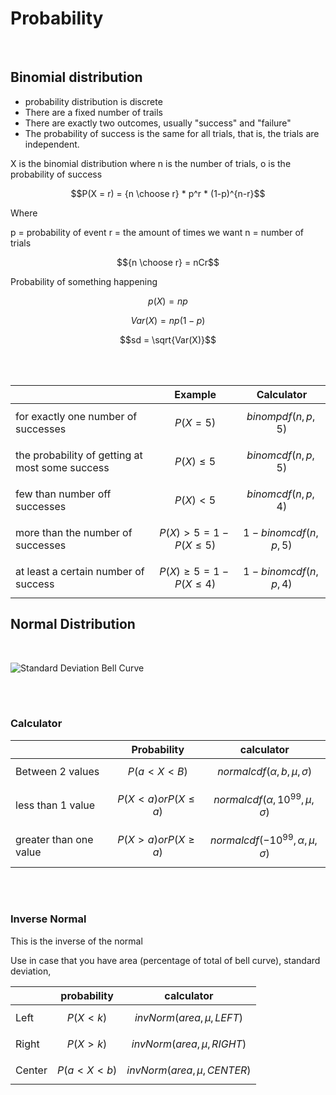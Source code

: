 # Probability
<br/>

## Binomial distribution

 - probability distribution is discrete
 - There are a fixed number of trails
 - There are exactly two outcomes, usually "success" and "failure"
 - The probability of success is the same for all trials, that is, the trials are independent.

X is the binomial distribution where n is the number of trials, o is the probability of success 

$$P(X = r) = {n \choose r} * p^r * (1-p)^{n-r}$$

Where 

p = probability of event
r = the amount of times we want
n = number of trials


$${n \choose r} = nCr$$

Probability of something happening

$$p(X) = np$$

$$Var(X) = np(1-p)$$

$$sd = \sqrt{Var(X)}$$

<br/><br/>

|                                                 | Example                          | Calculator              |
| ----------------------------------------------- | -------------------------------- | ----------------------- |
| for exactly one number of successes             | $$P(X = 5 ) $$                   | $$binompdf(n,p,5)$$     |
| the probability of getting at most some success | $$P(X) \leq 5 $$                 | $$binomcdf(n,p,5)$$     |
| few than number off successes                   | $$P(X) < 5$$                     | $$binomcdf(n,p,4)$$     |
| more than the number of successes               | $$P(X) > 5 = 1- P(X \leq 5)$$    | $$1 - binomcdf(n,p,5)$$ |
| at least a certain number of success            | $$P(X) \geq 5 = 1- P(X \leq 4)$$ | $$1 - binomcdf(n,p,4)$$ |



## Normal Distribution

<br>

![Standard Deviation Bell Curve](https://spss-tutorials.com/img/standard-normal-distribution-with-probabilities.png)

<br>
<br>

### Calculator

|                        | Probability                 | calculator                       |
| ---------------------- | --------------------------- | -------------------------------- |
| Between 2 values       | $$P(a < X < B)$$            | $$normalcdf(\alpha,b,\mu,\sigma)$$           |
| less than 1 value      | $$P(X < a) or P(X \leq a)$$ | $$normalcdf(\alpha, 10^{99}, \mu, \sigma)$$  |
| greater than one value | $$P(X > a) or P(X \geq a)$$ | $$normalcdf(-10^{99}, \alpha, \mu, \sigma)$$ |

<br><br>

### Inverse Normal 

This is the inverse of the normal

Use in case that you have area (percentage of total of bell curve), standard deviation, 

|        | probability      | calculator                   |
| ------ | ---------------- | ---------------------------- |
| Left   | $$P(X < k)$$     | $$invNorm(area, \mu, LEFT)$$   |
| Right  | $$P(X > k)$$     | $$invNorm(area, \mu, RIGHT)$$  |
| Center | $$P(a < X < b)$$ | $$invNorm(area, \mu, CENTER)$$ |


